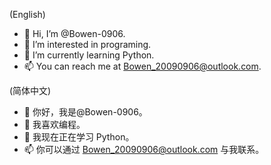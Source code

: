 (English)
- 👋 Hi, I’m @Bowen-0906.
- 👀 I’m interested in programing.
- 🌱 I’m currently learning Python.
- 📫 You can reach me at Bowen_20090906@outlook.com.

(简体中文)
- 👋 你好，我是@Bowen-0906。
- 👀 我喜欢编程。
- 🌱 我现在正在学习 Python。
- 📫 你可以通过 Bowen_20090906@outlook.com 与我联系。

<!---
Bowen-0906/Bowen-0906 is a ✨ special ✨ repository because its `README.md` (this file) appears on your GitHub profile.
You can click the Preview link to take a look at your changes.
--->
